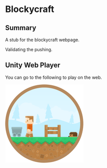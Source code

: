 # Blockycraft

## Summary

A stub for the blockycraft webpage.

Validating the pushing.

## Unity Web Player

You can go to the following to play on the web.

[![Blockycraft - Unity Web Player](logo.png "Blockycraft - Unity Web Player")](www.google.ca)

